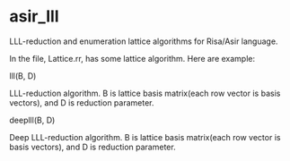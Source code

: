 # asir_lll
LLL-reduction and enumeration lattice algorithms for Risa/Asir language.

In the file, Lattice.rr, has some lattice algorithm. Here are example:

lll(B, D)

LLL-reduction algorithm.
B is lattice basis matrix(each row vector is basis vectors), and D is reduction parameter.


deeplll(B, D)

Deep LLL-reduction algorithm.
B is lattice basis matrix(each row vector is basis vectors), and D is reduction parameter.
